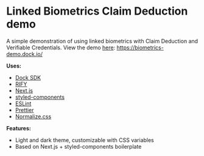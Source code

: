 # Linked Biometrics Claim Deduction demo

A simple demonstration of using linked biometrics with Claim Deduction and Verifiable Credentials. View the demo [here](https://biometrics-demo.dock.io/): https://biometrics-demo.dock.io/

**Uses:**

- [Dock SDK](https://github.com/docknetwork/sdk)
- [RIFY](https://github.com/docknetwork/rify)
- [Next.js](https://nextjs.org/)
- [styled-components](https://styled-components.com/)
- [ESLint](https://eslint.org/)
- [Prettier](https://prettier.io/)
- [Normalize.css](https://necolas.github.io/normalize.css/)

**Features:**

- Light and dark theme, customizable with CSS variables
- Based on Next.js + styled-components boilerplate
